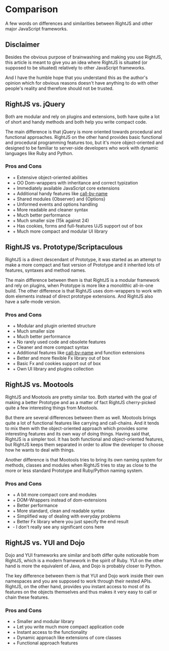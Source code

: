 # Comparison

A few words on differences and similarities between RightJS and other major
JavaScript frameworks.


## Disclaimer

Besides the obvious purpose of brainwashing and making you use RightJS,
this article is meant to give you an idea where RightJS is situated (or
supposed to be situated) relatively to other JavaScript frameworks.

And I have the humble hope that you understand this as the author's
opinion which for obvious reasons doesn't have anything to do with other
people's reality and therefore should not be trusted.


## RightJS vs. jQuery

Both are modular and rely on plugins and extensions, both have quite a lot of short
and handy methods and both help you write compact code.

The main difference is that jQuery is more oriented towards procedural and
functional approaches. RightJS on the other hand provides basic functional and
procedural programming features too, but it's more object-oriented and designed
to be familiar to server-side developers who work with dynamic languages like Ruby
and Python.


### Pros and Cons

* \+ Extensive object-oriented abilities
* \+ OO Dom-wrappers with inheritance and correct typization
* \+ Immediately available JavaScript core extensions
* \+ Additional handy features like [call-by-name](/tutorials/call-by-name)
* \+ Shared modules {Observer} and {Options}
* \+ Unformed events and options handling
* \+ More readable and cleaner syntax
* \+ Much better performance
* \+ Much smaller size (15k against 24)
* \+ Has cookies, forms and full-features UJS support out of box
* \+ Much more compact and modular UI library



## RightJS vs. Prototype/Scriptaculous

RightJS is a direct descendant of Prototype, it was started as an attempt to make
a more compact and fast version of Prototype and it inherited lots of features,
syntaxes and method names.

The main difference between them is that RightJS is a modular framework and rely
on plugins, when Prototype is more like a monolithic all-in-one build. The other
difference is that RightJS uses dom-wrappers to work with dom elements instead of
direct prototype extensions. And RightJS also have a safe-mode version.

### Pros and Cons

* \+ Modular and plugin oriented structure
* \+ Much smaller size
* \+ Much better performance
* \+ No rarely used code and obsolete features
* \+ Cleaner and more compact syntax
* \+ Additional features like [call-by-name](/tutorials/call-by-name) and function extensions
* \+ Better and more flexible Fx library out of box
* \+ Basic Fx and cookies support out of box
* \+ Own UI library and plugins collection


## RightJS vs. Mootools

RightJS and Mootools are pretty similar too. Both started with the goal of making
a better Prototype and as a matter of fact RightJS cherry-picked quite a few
interesting things from Mootools.

But there are several differences between them as well. Mootools brings quite a lot
of functional features like carrying and call-chains. And it tends to mix them with
the object-oriented approach which provides some interesting features and its own
way of doing things. Having said that, RightJS is a simpler tool. It has both functional
and object-oriented features, but RightJS keeps them separated in order to allow the
developer to choose how he wants to deal with things.

Another difference is that Mootools tries to bring its own naming system for methods,
classes and modules when RightJS tries to stay as close to the more or less standard
Prototype and Ruby/Python naming system.

### Pros and Cons

* \+ A bit more compact core and modules
* \+ DOM-Wrappers instead of dom-extensions
* \+ Better performance
* \+ More standard, clean and readable syntax
* \+ Simplified way of dealing with everyday problems
* \+ Better Fx library where you just specify the end result
* \- I don't really see any significant cons here


## RightJS vs. YUI and Dojo

Dojo and YUI frameworks are similar and both differ quite noticeable from RightJS, which
is a modern framework in the spirit of Ruby. YUI on the other hand is more the equivalent
of Java, and Dojo is probably closer to Python.

The key difference between them is that YUI and Dojo work inside their own namespaces
and you are supposed to work through their nested APIs. RightJS, on the other hand,
provides you instant access to most of its features on the objects themselves and thus
makes it very easy to call or chain these features.

### Pros and Cons

* \+ Smaller and modular library
* \+ Let you write much more compact application code
* \+ Instant access to the functionality
* \+ Dynamic approach like extensions of core classes
* \+ Functional approach features

